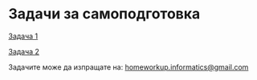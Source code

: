 # Задачи за самоподготовка

[Задача 1](https://github.com/AleksandrinaKovachka/Introduction-to-programming-2021-2022/tree/main/Exercises/Exercise1)

[Задача 2](https://github.com/AleksandrinaKovachka/Introduction-to-programming-2021-2022/tree/main/Exercises/Exercise2)

Задачите може да изпращате на: homeworkup.informatics@gmail.com
